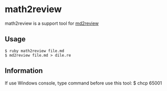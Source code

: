# math2review

math2review is a support tool for [md2review](https://github.com/takahashim/md2review "md2review")

## Usage

    $ ruby math2review file.md
    $ md2review file.md > dile.re

## Information

If use Windows console, type command before use this tool:
    $ chcp 65001

